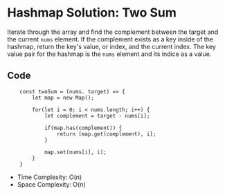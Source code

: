 # Hashmap Solution: Two Sum

Iterate through the array and find the complement between the target and the current `nums` element. If the complement exists as a key inside of the hashmap, return the key's value, or index, and the current index. The key value pair for the hashmap is the `nums` element and its indice as a value.

## Code

```
    const twoSum = (nums. target) => {
        let map = new Map();

        for(let i = 0; i < nums.length; i++) {
            let complement = target - nums[i];

            if(map.has(complement)) {
                return [map.get(complement), i];
            }

            map.set(nums[i], i);
        }
    }
```

- Time Complexity: O(n)
- Space Complexity: O(n)
